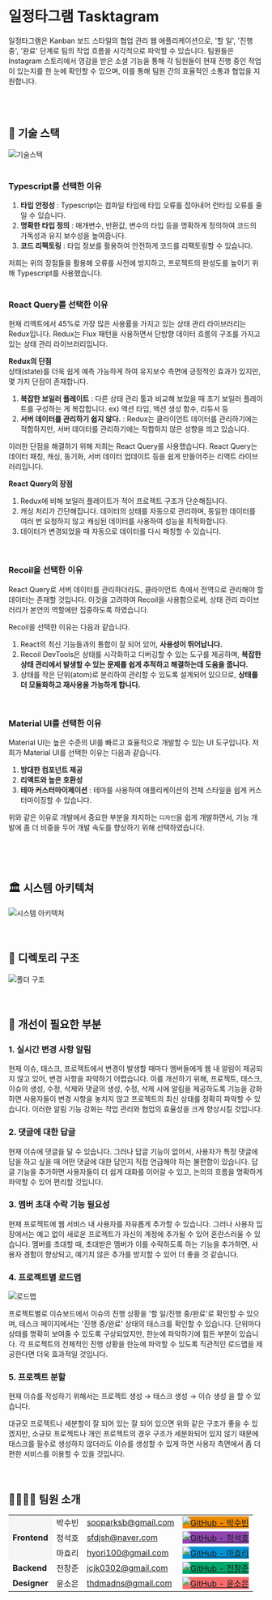 # 일정타그램 Tasktagram 
일정타그램은 Kanban 보드 스타일의 협업 관리 웹 애플리케이션으로, '할 일', '진행 중', '완료' 단계로 팀의 작업 흐름을 시각적으로 파악할 수 있습니다. 팀원들은 Instagram 스토리에서 영감을 받은 소셜 기능을 통해 각 팀원들이 현재 진행 중인 작업이 있는지를 한 눈에 확인할 수 있으며, 이를 통해 팀원 간의 효율적인 소통과 협업을 지원합니다.
<br />
<br />

<!--### 🔗 배포된 웹사이트 : https://taskstagram.info/
<br />
<br />-->

<!--# 목차
#### [🔧 기술 스택](#-기술-스택)
  - [Typescript를 선택한 이유](#typescript를-선택한-이유)
  - [Material UI를 선택한 이유](#material-ui를-선택한-이유)
  - [Recoil을 선택한 이유](#recoil을-선택한-이유)
  - [React Query를 선택한 이유](#react-query를-선택한-이유)
#### [📄 상세 기능](#-상세-기능)
#### [🏛️ 시스템 아키텍쳐](#-시스템-아키텍쳐)
#### [📂 디렉토리 구조](#-디렉토리-구조)
#### [🤔 개선이 필요한 부분](#-개선이-필요한-부분)
#### [🧑‍🧑‍🧒‍🧒 팀원 소개](#-팀원-소개)-->
<br />

## 🔧 기술 스택
![기술스텍](https://github.com/user-attachments/assets/84185e0a-4fb9-4fd5-a7bb-096b80622662)  
<br />

### Typescript를 선택한 이유
1. **타입 안정성** : Typescript는 컴파일 타임에 타입 오류를 잡아내어 런타임 오류를 줄일 수 있습니다. 
2. **명확한 타입 정의** : 매개변수, 반환값, 변수의 타입 등을 명확하게 정의하여 코드의 가독성과 유지 보수성을 높여줍니다.
3. **코드 리팩토링** : 타입 정보를 활용하여 안전하게 코드를 리팩토링할 수 있습니다.

저희는 위의 장점들을 활용해 오류를 사전에 방지하고, 프로젝트의 완성도를 높이기 위해 Typescript를 사용했습니다.  
<br />

### React Query를 선택한 이유
현재 리액트에서 45%로 가장 많은 사용률을 가지고 있는 상태 관리 라이브러리는 Redux입니다. Redux는 Flux 패턴을 사용하면서 단방향 데이터 흐름의 구조를 가지고 있는 상태 관리 라이브러리입니다.

**Redux의 단점**  
상태(state)를 더욱 쉽게 예측 가능하게 하여 유지보수 측면에 긍정적인 효과가 있지만, 몇 가지 단점이 존재합니다.

1. **복잡한 보일러 플레이트** : 다른 상태 관리 툴과 비교해 보았을 때 초기 보일러 플레이트를 구성하는 게 복잡합니다. ex) 액션 타입, 액션 생성 함수, 리듀서 등
2. **서버 데이터를 관리하기 쉽지 않다.** : Redux는 클라이언트 데이터를 관리하기에는 적합하지만, 서버 데이터를 관리하기에는 적합하지 않은 성향을 띄고 있습니다.

이러한 단점을 해결하기 위해 저희는 React Query를 사용했습니다.
React Query는 데이터 패칭, 캐싱, 동기화, 서버 데이터 업데이트 등을 쉽게 만들어주는 리액트 라이브러리입니다.

**React Query의 장점**  
1. Redux에 비해 보일러 플레이트가 적어 프로젝트 구조가 단순해집니다.
2. 캐싱 처리가 간단해집니다. 데이터의 상태를 자동으로 관리하며, 동일한 데이터를 여러 번 요청하지 않고 캐싱된 데이터를 사용하여 성능을 최적화합니다.
3. 데이터가 변경되었을 때 자동으로 데이터를 다시 패칭할 수 있습니다.  
<br />

### Recoil을 선택한 이유
React Query로 서버 데이터를 관리하더라도, 클라이언트 측에서 전역으로 관리해야 할 데이터는 존재할 것입니다. 이것을 고려하여 Recoil을 사용함으로써, 상태 관리 라이브러리가 본연의 역할에만 집중하도록 하였습니다.

Recoil을 선택한 이유는 다음과 같습니다.

1. React의 최신 기능들과의 통합이 잘 되어 있어, **사용성이 뛰어납니다.**
2. Recoil DevTools은 상태를 시각화하고 디버깅할 수 있는 도구를 제공하며, **복잡한 상태 관리에서 발생할 수 있는 문제를 쉽게 추적하고 해결하는데 도움을 줍니다.**
3. 상태를 작은 단위(atom)로 분리하여 관리할 수 있도록 설계되어 있으므로, **상태를 더 모듈화하고 재사용을 가능하게 합니다.**  
<br />

### Material UI를 선택한 이유
Material UI는 높은 수준의 UI를 빠르고 효율적으로 개발할 수 있는 UI 도구입니다. 저희가 Material UI를 선택한 이유는 다음과 같습니다.

1. **방대한 컴포넌트 제공**
2. **리액트와 높은 호환성**
3. **테마 커스터마이제이션** : 테마를 사용하여 애플리케이션의 전체 스타일을 쉽게 커스터마이징할 수 있습니다.

위와 같은 이유로 개발에서 중요한 부분을 차지하는 `디자인`을 쉽게 개발하면서, 기능 개발에 좀 더 비중을 두어 개발 속도를 향상하기 위해 선택하였습니다.  
<br />
<br />

<!--
## 📄 상세 기능
> **마이 페이지 관련 기능**
### 유저프로필 조회 및 수정

https://github.com/user-attachments/assets/546d56b9-2e15-4226-9243-71735043948d  

마이페이지에서 가입한 계정의 사용자 정보를 조회할 수 있습니다.
사용자는 이메일, 프로필 이미지, 비밀번호, 닉네임을 변경할 수 있습니다.  
<br />
<br />

> **로그인 회원가입 등 auth 관련 기능**
### 로그인 

https://github.com/user-attachments/assets/996f4c79-479e-44b4-8fa1-ec6d63ed79bc  

생성한 사용자의 아이디와 비밀번호를 입력하여 로그인을 할 수 있습니다. 

### 회원가입

https://github.com/user-attachments/assets/0e1edba4-419e-4027-84a8-c56639f2cc07

회원가입 시 작성 가능한 입력값은 이메일, 아이디, 비밀번호, 프로필 이미지, 닉네임을 통해 계정을 생성할 수 있습니다.

- 이메일과 아이디, 비밀번호는 필수로 입력해야 하며, 이메일과 아이디는 중복 검사를 마쳐야 합니다.
- 프로필 이미지와 닉네임은 사용자의 선택으로 작성할 수 있습니다.  

### 아이디 찾기

https://github.com/user-attachments/assets/06254020-a378-4a47-9075-9e609fbe64c3

가입한 계정의 이메일을 통해 인증을 완료하면, 아이디를 찾을 수 있습니다.  
<br />

### 비밀번호 재설정

https://github.com/user-attachments/assets/20c5251f-5859-44b2-a719-d77f663927bd

가입한 계정의 이메일을 통해 인증을 완료하면, 비밀번호를 새로 설정할 수 있습니다.  
<br />

### 카카오로그인

https://github.com/user-attachments/assets/0d4cb8b0-4e32-4d96-b393-e8e3ffd541f9  

카카오 아이디와 비밀번호를 입력하여 로그인을 할 수 있습니다.  
<br />-->
<br />

## 🏛️ 시스템 아키텍쳐
![시스템 아키텍처](https://github.com/user-attachments/assets/9eabf075-df6b-43a5-a487-de4494638c55)  
<br />
<br />


## 📂 디렉토리 구조
![폴더 구조](https://github.com/user-attachments/assets/74352d4c-a053-495d-9e35-edceb02cc139)  
<br />
<br />

## 🤔 개선이 필요한 부분
### 1. 실시간 변경 사항 알림
현재 이슈, 태스크, 프로젝트에서 변경이 발생할 때마다 멤버들에게 웹 내 알림이 제공되지 않고 있어, 변경 사항을 파악하기 어렵습니다. 이를 개선하기 위해, 프로젝트, 태스크, 이슈의 생성, 수정, 삭제와 댓글의 생성, 수정, 삭제 시에 알림을 제공하도록 기능을 강화하면 사용자들이 변경 사항을 놓치지 않고 프로젝트의 최신 상태를 정확히 파악할 수 있습니다. 이러한 알림 기능 강화는 작업 관리와 협업의 효율성을 크게 향상시킬 것입니다.
<br />

### 2. 댓글에 대한 답글
현재 이슈에 댓글을 달 수 있습니다. 그러나 답글 기능이 없어서, 사용자가 특정 댓글에 답을 하고 싶을 때 어떤 댓글에 대한 답인지 직접 언급해야 하는 불편함이 있습니다. 답글 기능을 추가하면 사용자들이 더 쉽게 대화를 이어갈 수 있고, 논의의 흐름을 명확하게 파악할 수 있어 편리할 것입니다.
<br />

### 3. 멤버 초대 수락 기능 필요성
현재 프로젝트에 웹 서비스 내 사용자를 자유롭게 추가할 수 있습니다. 그러나 사용자 입장에서는 예고 없이 새로운 프로젝트가 자신의 계정에 추가될 수 있어 혼란스러울 수 있습니다. 멤버를 초대할 때, 초대받은 멤버가 이를 수락하도록 하는 기능을 추가하면, 사용자 경험이 향상되고, 예기치 않은 추가를 방지할 수 있어 더 좋을 것 같습니다.
<br />

### 4. 프로젝트별 로드맵
![로드맵](https://github.com/user-attachments/assets/0d66b053-bf9e-4093-982f-373b7ca25e0b)

프로젝트별로 이슈보드에서 이슈의 진행 상황을 '할 일/진행 중/완료'로 확인할 수 있으며, 태스크 페이지에서는 '진행 중/완료' 상태의 태스크를 확인할 수 있습니다. 단위마다 상태를 명확히 보여줄 수 있도록 구상되었지만, 한눈에 파악하기에 힘든 부분이 있습니다. 각 프로젝트의 전체적인 진행 상황을 한눈에 파악할 수 있도록 직관적인 로드맵을 제공한다면 더욱 효과적일 것입니다. 
<br />

### 5. 프로젝트 분할

현재 이슈를 작성하기 위해서는 프로젝트 생성 → 태스크 생성 → 이슈 생성 을 할 수 있습니다.

대규모 프로젝트나 세분할이 잘 되어 있는 잘 되어 있으면 위와 같은 구조가 좋을 수 있겠지만, 소규모 프로젝트나 개인 프로젝트의 경우 구조가 세분화되어 있지 않기 때문에 태스크를 필수로 생성하지 않더라도 이슈를 생성할 수 있게 하면 사용자 측면에서 좀 더 편한 서비스를 이용할 수 있을 것입니다.  
<br />
<br />

## 🧑‍🧑‍🧒‍🧒 팀원 소개
<table>
  <tbody>
    <tr>
      <td rowspan="3" style="background-color: #f5f5f5;"><strong>Frontend</strong></td>
      <td>박수빈</td>
      <td><a href="mailto:sooparksb@gmail.com">sooparksb@gmail.com</a></td>
      <td>
        <a href="https://github.com/sooparkdev">
          <img src="https://img.shields.io/badge/GitHub-ED8B00?style=flat-square&logo=GitHub&logoColor=white" alt="GitHub - 박수빈" style="background-color: #ED8B00;" />
        </a>
      </td>
    </tr>
    <tr>
      <td>정석호</td>
      <td><a href="mailto:sfdjsh@naver.com">sfdjsh@naver.com</a></td>
      <td>
        <a href="https://github.com/sfdjsh">
          <img src="https://img.shields.io/badge/GitHub-8E44AD?style=flat-square&logo=GitHub&logoColor=white" alt="GitHub - 정석호" style="background-color: #8E44AD;" />
        </a>
      </td>
    </tr>
    <tr>
      <td>마효리</td>
      <td><a href="mailto:hyori100@gmail.com">hyori100@gmail.com</a></td>
      <td>
        <a href="https://github.com/hyori100">
          <img src="https://img.shields.io/badge/GitHub-0094D8?style=flat-square&logo=GitHub&logoColor=white" alt="GitHub - 마효리" style="background-color: #0094D8;" />
        </a>
      </td>
    </tr>
    <tr>
      <td><strong>Backend</strong></td>
      <td>전창준</td>
      <td><a href="mailto:jcjk0302@gmail.com">jcjk0302@gmail.com</a></td>
      <td>
        <a href="https://github.com/ondjj">
          <img src="https://img.shields.io/badge/GitHub-00A86B?style=flat-square&logo=GitHub&logoColor=white" alt="GitHub - 전창준" style="background-color: #00A86B;" />
        </a>
      </td>
    </tr>
    <tr>
      <td><strong>Designer</strong></td>
      <td>윤소은</td>
      <td><a href="mailto:thdmadns@gmail.com">thdmadns@gmail.com</a></td>
      <td>
        <a href="https://github.com/Dubabbi">
          <img src="https://img.shields.io/badge/GitHub-FB6C6C?style=flat-square&logo=GitHub&logoColor=white" alt="GitHub - 윤소은" style="background-color: #FB6C6C;" />
        </a>
      </td>
    </tr>
  </tbody>
</table>

